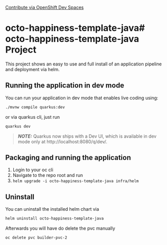 [Contribute via OpenShift Dev Spaces](https://devspaces.apps.ocp.ocp-gm.de/#https://github.com/sa-mw-dach/octo-happiness-template-java?che-editor=eclipse/che-theia/latest)

# octo-happiness-template-java# octo-happiness-template-java Project

This project shows an easy to use and full install of an application pipeline and deployment via helm.

## Running the application in dev mode

You can run your application in dev mode that enables live coding using:
```bash
./mvnw compile quarkus:dev
```

or via quarkus cli, just run 
```bash
quarkus dev
```

> **_NOTE:_**  Quarkus now ships with a Dev UI, which is available in dev mode only at http://localhost:8080/q/dev/.

## Packaging and running the application

1. Login to your oc cli
2. Navigate to the repo root and run
3. ```helm upgrade -i octo-happiness-template-java infra/helm```

## Uninstall

You can uninstall the installed helm chart via
```bash
helm uninstall octo-happiness-template-java 
```

Afterwards you will have do delete the pvc manually 
```bash
oc delete pvc builder-pvc-2
```